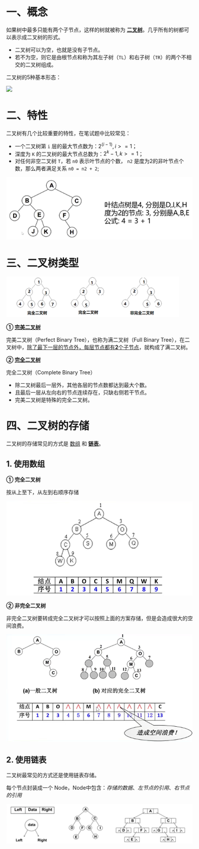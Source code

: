 # 一、概念

如果树中最多只能有两个子节点，这样的树就被称为 **<u>二叉树</u>**。几乎所有的树都可以表示成二叉树的形式。

- 二叉树可以为空，也就是没有子节点。
- 若不为空，则它是由根节点和称为其左子树（`TL`）和右子树（`TR`）的两个不相交的二叉树组成。

二叉树的5种基本形态：

![](E:\远程仓库\DataStructuresAndAlgorithm\IMGS\tree_s.png)



# 二、特性

二叉树有几个比较重要的特性，在笔试题中比较常见：

- 一个二叉树第 `i` 层的最大节点数为：$2^{(i - 1)}, i >= 1$；
- 深度为 `K` 的二叉树的最大节点总数为：$2^k - 1, k >= 1$；
- 对任何非空二叉树 `T`，若 `n0` 表示叶节点的个数， `n2` 是度为2的非叶节点个数，那么两者满足关系 `n0 = n2 + 2`;

![](./IMGS/tree_n2+1.png)

# 三、二叉树类型

![](./IMGS/binary_tree_kinds.png)

**① <u>完美二叉树</u>**

完美二叉树（Perfect Binary Tree），也称为满二叉树（Full Binary Tree），在二叉树中，<u>除了最下一层的节点外，每层节点都有**2**个子节点</u>，就构成了满二叉树。

**② <u>完全二叉树</u>**

完全二叉树（Complete Binary Tree）

- 除二叉树最后一层外，其他各层的节点数都达到最大个数。
- 且最后一层从左向右的节点连续存在，只缺右侧若干节点。
- 完美二叉树是特殊的完全二叉树。

# 四、二叉树的存储

二叉树的存储常见的方式是 <u>数组</u> 和 **<u>链表</u>**。

## 1. 使用数组

**① 完全二叉树**

按从上至下，从左到右顺序存储

![](./IMGS/tree_save_1.png)

**② 非完全二叉树**

非完全二叉树要转成完全二叉树才可以按照上面的方案存储，但是会造成很大的空间浪费。

![](./IMGS/save_tree_2.png)

## 2. 使用链表

二叉树最常见的方式还是使用链表存储。

每个节点封装成一个 Node，Node中包含：*存储的数据*、*左节点的引用*、*右节点的引用*

![](./IMGS/save_tree_linked.png)

